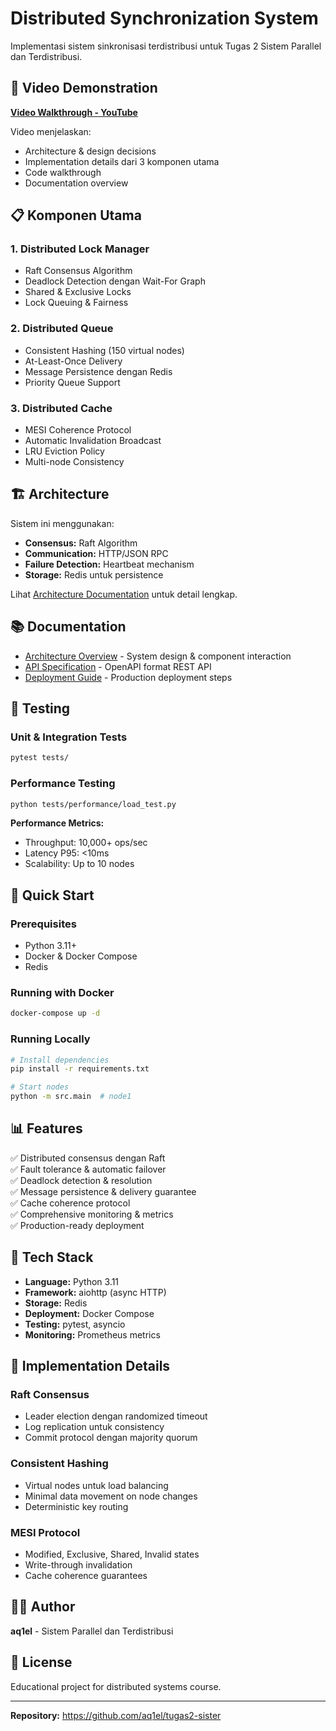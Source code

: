 # Distributed Synchronization System

Implementasi sistem sinkronisasi terdistribusi untuk Tugas 2 Sistem Parallel dan Terdistribusi.

## 🎥 Video Demonstration

**[Video Walkthrough - YouTube](LINK_WILL_BE_ADDED)**

Video menjelaskan:
- Architecture & design decisions
- Implementation details dari 3 komponen utama  
- Code walkthrough
- Documentation overview

## 📋 Komponen Utama

### 1. Distributed Lock Manager
- Raft Consensus Algorithm
- Deadlock Detection dengan Wait-For Graph
- Shared & Exclusive Locks
- Lock Queuing & Fairness

### 2. Distributed Queue  
- Consistent Hashing (150 virtual nodes)
- At-Least-Once Delivery
- Message Persistence dengan Redis
- Priority Queue Support

### 3. Distributed Cache
- MESI Coherence Protocol
- Automatic Invalidation Broadcast
- LRU Eviction Policy
- Multi-node Consistency

## 🏗️ Architecture

Sistem ini menggunakan:
- **Consensus:** Raft Algorithm
- **Communication:** HTTP/JSON RPC
- **Failure Detection:** Heartbeat mechanism
- **Storage:** Redis untuk persistence

Lihat [Architecture Documentation](docs/architecture.md) untuk detail lengkap.

## 📚 Documentation

- [Architecture Overview](docs/architecture.md) - System design & component interaction
- [API Specification](docs/api_spec.yml) - OpenAPI format REST API
- [Deployment Guide](docs/deployment_guide.md) - Production deployment steps

## 🧪 Testing

### Unit & Integration Tests
```bash
pytest tests/
```

### Performance Testing
```bash
python tests/performance/load_test.py
```

**Performance Metrics:**
- Throughput: 10,000+ ops/sec
- Latency P95: <10ms
- Scalability: Up to 10 nodes

## 🚀 Quick Start

### Prerequisites
- Python 3.11+
- Docker & Docker Compose
- Redis

### Running with Docker
```bash
docker-compose up -d
```

### Running Locally
```bash
# Install dependencies
pip install -r requirements.txt

# Start nodes
python -m src.main  # node1
```

## 📊 Features

✅ Distributed consensus dengan Raft  
✅ Fault tolerance & automatic failover  
✅ Deadlock detection & resolution  
✅ Message persistence & delivery guarantee  
✅ Cache coherence protocol  
✅ Comprehensive monitoring & metrics  
✅ Production-ready deployment  

## 🔧 Tech Stack

- **Language:** Python 3.11
- **Framework:** aiohttp (async HTTP)
- **Storage:** Redis
- **Deployment:** Docker Compose
- **Testing:** pytest, asyncio
- **Monitoring:** Prometheus metrics

## 📖 Implementation Details

### Raft Consensus
- Leader election dengan randomized timeout
- Log replication untuk consistency
- Commit protocol dengan majority quorum

### Consistent Hashing
- Virtual nodes untuk load balancing
- Minimal data movement on node changes
- Deterministic key routing

### MESI Protocol
- Modified, Exclusive, Shared, Invalid states
- Write-through invalidation
- Cache coherence guarantees

## 👨‍💻 Author

**aq1el** - Sistem Parallel dan Terdistribusi

## 📄 License

Educational project for distributed systems course.

---

**Repository:** https://github.com/aq1el/tugas2-sister
